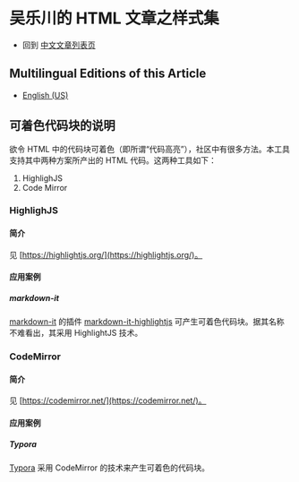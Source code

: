 <link rel="stylesheet" href="../../../dist/css/wulechuan-styles-for-html-via-markdown--vscode.default.min.css">

# 吴乐川的 HTML 文章之样式集

- 回到 [中文文章列表页](../../../ReadMe.md)


## Multilingual Editions of this Article

- [English (US)](../en-US/code-blocks-theming.md)




## 可着色代码块的说明

欲令 HTML 中的代码块可着色（即所谓“代码高亮”），社区中有很多方法。本工具支持其中两种方案所产出的 HTML 代码。这两种工具如下：

1. HighlighJS
2. Code Mirror


### HighlighJS

#### 简介

见 [https://highlightjs.org/](https://highlightjs.org/)。


#### 应用案例

##### markdown-it

[markdown-it](https://www.npmjs.com/package/markdown-it) 的插件 [markdown-it-highlightjs](https://www.npmjs.com/package/markdown-it-highlightjs) 可产生可着色代码块。据其名称不难看出，其采用 HighlightJS 技术。





### CodeMirror

#### 简介

见 [https://codemirror.net/](https://codemirror.net/)。


#### 应用案例

##### Typora

[Typora](https://typora.io/) 采用 CodeMirror 的技术来产生可着色的代码块。


